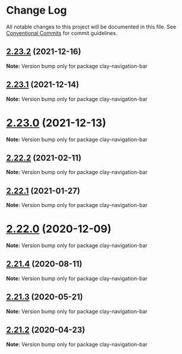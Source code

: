 # Change Log

All notable changes to this project will be documented in this file.
See [Conventional Commits](https://conventionalcommits.org) for commit guidelines.

## [2.23.2](https://github.com/liferay/clay/tree/master/packages/clay-navigation-bar/compare/v2.23.1...v2.23.2) (2021-12-16)

**Note:** Version bump only for package clay-navigation-bar





## [2.23.1](https://github.com/liferay/clay/tree/master/packages/clay-navigation-bar/compare/v2.23.0...v2.23.1) (2021-12-14)

**Note:** Version bump only for package clay-navigation-bar





# [2.23.0](https://github.com/liferay/clay/tree/master/packages/clay-navigation-bar/compare/v2.22.4...v2.23.0) (2021-12-13)

**Note:** Version bump only for package clay-navigation-bar





## [2.22.2](https://github.com/liferay/clay/tree/master/packages/clay-navigation-bar/compare/v2.22.1...v2.22.2) (2021-02-11)

**Note:** Version bump only for package clay-navigation-bar





## [2.22.1](https://github.com/liferay/clay/tree/master/packages/clay-navigation-bar/compare/v2.22.0...v2.22.1) (2021-01-27)

**Note:** Version bump only for package clay-navigation-bar





# [2.22.0](https://github.com/liferay/clay/tree/master/packages/clay-navigation-bar/compare/v2.21.5...v2.22.0) (2020-12-09)

**Note:** Version bump only for package clay-navigation-bar





## [2.21.4](https://github.com/liferay/clay/tree/master/packages/clay-navigation-bar/compare/v2.21.3...v2.21.4) (2020-08-11)

**Note:** Version bump only for package clay-navigation-bar





## [2.21.3](https://github.com/liferay/clay/tree/master/packages/clay-navigation-bar/compare/v2.21.2...v2.21.3) (2020-05-21)

**Note:** Version bump only for package clay-navigation-bar





## [2.21.2](https://github.com/liferay/clay/tree/master/packages/clay-navigation-bar/compare/v2.21.1...v2.21.2) (2020-04-23)

**Note:** Version bump only for package clay-navigation-bar

